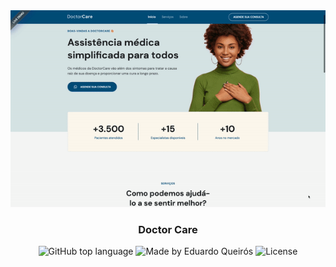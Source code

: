 <div align="center">
    <img max-width="100%" src=".github/captura.gif" />
</div>

<h3 align="center">Doctor Care</h3>

<p align="center">
  <img alt="GitHub top language" src="https://img.shields.io/github/languages/top/code36u4r60/doctor-care?style=flat">
  <img alt="Made by Eduardo Queirós" src="https://img.shields.io/badge/made%20by-Eduardo%20Queirós-red">
  <img alt="License" src="https://img.shields.io/badge/license-MIT-%2304D361">
</p>

